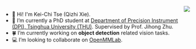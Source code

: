 <a href="https://github.com/anuraghazra/github-readme-stats">
  <img align="right" src="https://github-readme-stats.vercel.app/api?username=KeiChiTse&show_icons=true&theme=transparent" />
</a>

- :wave: Hi! I'm Kei-Chi Tse (Qizhi Xie).
- :school: I’m currently a PhD student at [Department of Precision Instrument (DPI), Tsinghua University (THU)](https://www.dpi.tsinghua.edu.cn/). Supervised by Prof. Jihong Zhu. 
- :four_leaf_clover: I’m currently working on **object detection** related vision tasks.
- :computer: I’m looking to collaborate on [OpenMMLab](https://github.com/open-mmlab).
